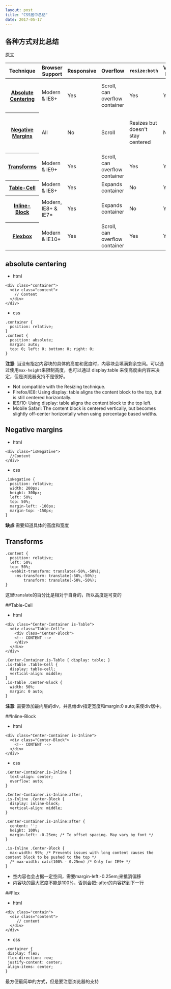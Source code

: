 ```yaml
---
layout: post
title: "CSS居中总结"
date: 2017-05-17
---
```


## 各种方式对比总结
[原文](https://codepen.io/shshaw/full/gEiDt)
<table class="table">
        <thead>
          <tr>
            <th scope="col" class="Technique-Title">Technique</th>
            <th scope="col" class="Browser-Support">Browser Support</th>
            <th scope="col" class="Responsive-Support">Responsive</th>
            <th scope="col" class="Overflow-Support">Overflow</th>
            <th scope="col" class="Resize-Support"><code>resize:both</code></th>
            <th scope="col" class="Height-Support">Variable Height</th>
            <th scope="col" class="Major-Caveats">Major Caveats</th>
          </tr>
        </thead>
        <tbody>
          <tr>
            <th scope="row" class="Technique-Title"><a rel="nofollow" href="#Overview">Absolute Centering</a></th>
            <td class="Browser-Support">Modern &amp; IE8+</td>
            <td class="Responsive-Support">Yes</td>
            <td class="Overflow-Support">Scroll, can overflow container</td>
            <td class="Resize-Support">Yes</td>
            <td class="Height-Support">Yes*</td>
            <td class="Major-Caveats"><a rel="nofollow" href="#Height">Variable Height</a> not perfect cross-browser</td>
          </tr>
          <tr>
            <th scope="row" class="Technique-Title"><a rel="nofollow" href="#Negative-Margins">Negative Margins</a></th>
            <td class="Browser-Support">All</td>
            <td class="Responsive-Support">No</td>
            <td class="Overflow-Support">Scroll</td>
            <td class="Resize-Support">Resizes but doesn't stay centered</td>
            <td class="Height-Support">No</td>
            <td class="Major-Caveats">Not responsive, margins must be calculated manually</td>
          </tr>
          <tr>
            <th scope="row" class="Technique-Title"><a rel="nofollow" href="#Transforms">Transforms</a></th>
            <td class="Browser-Support">Modern &amp; IE9+</td>
            <td class="Responsive-Support">Yes</td>
            <td class="Overflow-Support">Scroll, can overflow container</td>
            <td class="Resize-Support">Yes</td>
            <td class="Height-Support">Yes</td>
            <td class="Major-Caveats">Blurry rendering</td>
          </tr>
          <tr>
            <th scope="row" class="Technique-Title"><a rel="nofollow" href="#Table-Cell">Table-Cell</a></th>
            <td class="Browser-Support">Modern &amp; IE8+</td>
            <td class="Responsive-Support">Yes</td>
            <td class="Overflow-Support">Expands container</td>
            <td class="Resize-Support">No</td>
            <td class="Height-Support">Yes</td>
            <td class="Major-Caveats">Extra markup</td>
          </tr>
          <tr>
            <th scope="row" class="Technique-Title"><a rel="nofollow" href="#Inline-Block">Inline-Block</a></th>
            <td class="Browser-Support">Modern, IE8+ &amp; IE7*</td>
            <td class="Responsive-Support">Yes</td>
            <td class="Overflow-Support">Expands container</td>
            <td class="Resize-Support">No</td>
            <td class="Height-Support">Yes</td>
            <td class="Major-Caveats">Requires container, hacky styles</td>
          </tr>
          <tr>
            <th scope="row" class="Technique-Title"><a rel="nofollow" href="#Flexbox">Flexbox</a></th>
            <td class="Browser-Support">Modern &amp; IE10+</td>
            <td class="Responsive-Support">Yes</td>
            <td class="Overflow-Support">Scroll, can overflow container</td>
            <td class="Resize-Support">Yes</td>
            <td class="Height-Support">Yes</td>
            <td class="Major-Caveats">Requires container, vendor prefixes</td>
          </tr>
        </tbody>
      </table>      

## absolute centering
- html
```
<div class="container">
  <div class="content">
    // Content
  </div>
</div>
```
- css
```
.container {
  position: relative;
}
.content {
  position: absolute;
  margin: auto;
  top: 0; left: 0; bottom: 0; right: 0;
}
```
**注意**: 当没有指定内容块的具体的高度和宽度时，内容块会填满剩余空间。可以通过使用``max-height``来限制高度，也可以通过 display:table 来使高度由内容来决定，但是浏览器支持不是很好。
 - Not compatible with the Resizing technique.
 - Firefox/IE8: Using display: table aligns the content block to the top, but is still centered horizontally.
 - IE9/10: Using display: table aligns the content block to the top left.
 - Mobile Safari: The content block is centered vertically, but becomes slightly off-center horizontally when using percentage based widths.

## Negative margins
- html
```
<div class="isNegative">
  //Content
</div>
```
- css
```
.isNegative {
  position: relative;
  width: 200px;
  height: 300px;
  left: 50%;
  top: 50%;
  margin-left: -100px;
  margin-top: -150px;
}
```
**缺点**:需要知道具体的高度和宽度

## Transforms
```
.content {
  position: relative;
  left: 50%;
  top: 50%;
  -webkit-transform: translate(-50%,-50%);
    -ms-transform: translate(-50%,-50%);
        transform: translate(-50%,-50%);
}
```
这里translate的百分比是相对于自身的，所以高度是可变的

##Table-Cell
- html
```
<div class="Center-Container is-Table">
  <div class="Table-Cell">
    <div class="Center-Block">
    <!-- CONTENT -->
    </div>
  </div>
</div>
```
```
.Center-Container.is-Table { display: table; }
.is-Table .Table-Cell {
  display: table-cell;
  vertical-align: middle;
}
.is-Table .Center-Block {
  width: 50%;
  margin: 0 auto;
}
```
**注意**: 需要添加最内层的div，并且给div指定宽度和margin:0 auto;来使div居中。

##Inline-Block
- html
```
<div class="Center-Container is-Inline">
  <div class="Center-Block">
    <!-- CONTENT -->
  </div>
</div>
```
- css
```
.Center-Container.is-Inline {
  text-align: center;
  overflow: auto;
}

.Center-Container.is-Inline:after,
.is-Inline .Center-Block {
  display: inline-block;
  vertical-align: middle;
}

.Center-Container.is-Inline:after {
  content: '';
  height: 100%;
  margin-left: -0.25em; /* To offset spacing. May vary by font */
}

.is-Inline .Center-Block {
  max-width: 99%; /* Prevents issues with long content causes the content block to be pushed to the top */
  /* max-width: calc(100% - 0.25em) /* Only for IE9+ */
}
```
 - 空内容也会占据一定空间，需要margin-left:-0.25em;来抵消偏移
 - 内容块的最大宽度不能是100%，否则会把::after的内容挤到下一行

 ##Flex
 - html
 ```
 <div class="contain">
   <div class="content">
      // content
   </div>
 </div>
 ```
 - css
 ```
.container {
  display: flex;
  flex-direction: row;
  justify-content: center;
  align-items: center;
}
 ```
最方便最简单的方式，但是要注意浏览器的支持
